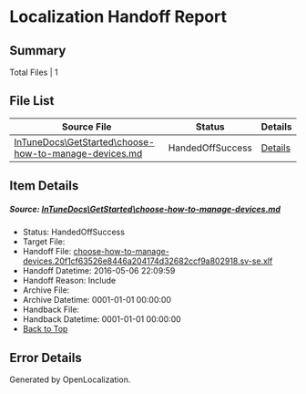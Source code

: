 # <a name='report-top'></a> Localization Handoff Report

## Summary
 Total Files | 1

## File List
 Source File | Status | Details 
 ----------- | ------ | ------- 
 [InTuneDocs\GetStarted\choose-how-to-manage-devices.md](https://github.com/Microsoft/IntuneDocs-pr/blob/f7e697985ce7bf6ae19089096bb625cae68d2813/InTuneDocs/GetStarted/choose-how-to-manage-devices.md) | HandedOffSuccess | [Details](#6dcd79d7540f819a9844cf369a212ed8ae2768fe481)

## Item Details
##### <a name='6dcd79d7540f819a9844cf369a212ed8ae2768fe481'></a> Source: [InTuneDocs\GetStarted\choose-how-to-manage-devices.md](https://github.com/Microsoft/IntuneDocs-pr/blob/f7e697985ce7bf6ae19089096bb625cae68d2813/InTuneDocs/GetStarted/choose-how-to-manage-devices.md)
* Status: HandedOffSuccess
* Target File: 
* Handoff File: [choose-how-to-manage-devices.20f1cf63526e8446a204174d32682ccf9a802918.sv-se.xlf](https://github.com/Microsoft/EM.handoff/blob/d57c04f5e93a17f3c10bf95166c20f99f745214a/ol-handoff/Microsoft/IntuneDocs-pr.sv-se/master/choose-how-to-manage-devices.20f1cf63526e8446a204174d32682ccf9a802918.sv-se.xlf)
* Handoff Datetime: 2016-05-06 22:09:59
* Handoff Reason: Include
* Archive File: 
* Archive Datetime: 0001-01-01 00:00:00
* Handback File: 
* Handback Datetime: 0001-01-01 00:00:00
* [Back to Top](#report-top)


## Error Details

Generated by OpenLocalization.
